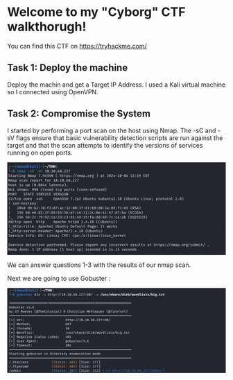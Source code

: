 # Welcome to my "Cyborg" CTF walkthorugh!
You can find this CTF on https://tryhackme.com/

## Task 1: Deploy the machine
Deploy the machin and get a Target IP Address. I used a Kali virtual machine so I connected using OpenVPN.

## Task 2: Compromise the System
I started by performing a port scan on the host using Nmap. The -sC and -sV flags ensure that basic vulnerability detection scripts are run against the target and that the scan attempts to identify the versions of services running on open ports.

<img align="center" src="images/image1.png">

We can answer questions 1-3 with the results of our nmap scan.

Next we are going to use Gobuster :

<img align="center" src="images/image2.png">









